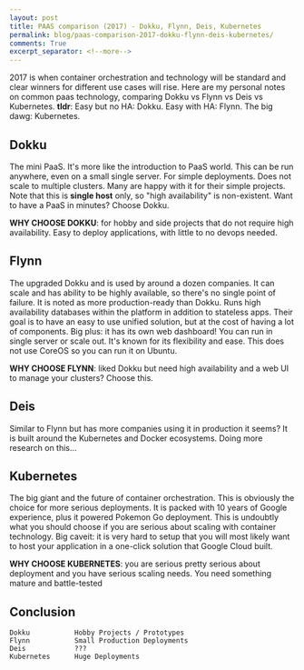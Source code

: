 ```yaml
---
layout: post
title: PAAS comparison (2017) - Dokku, Flynn, Deis, Kubernetes
permalink: blog/paas-comparison-2017-dokku-flynn-deis-kubernetes/
comments: True
excerpt_separator: <!--more-->
---
```


2017 is when container orchestration and technology will be standard and clear winners for different use cases will rise. Here are my personal notes on common paas technology, comparing Dokku vs Flynn vs Deis vs Kubernetes. **tldr**: Easy but no HA: Dokku. Easy with HA: Flynn. The big dawg: Kubernetes.

<!--more-->

## Dokku

The mini PaaS. It's more like the introduction to PaaS world. This can be run anywhere, even on a small single server. For simple deployments. Does not scale to multiple clusters. Many are happy with it for their simple projects. Note that this is **single host** only, so "high availability" is non-existent. Want to have a PaaS in minutes? Choose Dokku.

**WHY CHOOSE DOKKU**: for hobby and side projects that do not require high availability. Easy to deploy applications, with little to no devops needed.

## Flynn

The upgraded Dokku and is used by around a dozen companies. It can scale and has ability to be highly available, so there's no single point of failure. It is noted as more production-ready than Dokku. Runs high availability databases within the platform in addition to stateless apps. Their goal is to have an easy to use unified solution, but at the cost of having a lot of components. Big plus: it has its own web dashboard! You can run in single server or scale out. It's known for its flexibility and ease. This does not use CoreOS so you can run it on Ubuntu.

**WHY CHOOSE FLYNN**: liked Dokku but need high availability and a web UI to manage your clusters? Choose this.

## Deis

Similar to Flynn but has more companies using it in production it seems? It is built around the Kubernetes and Docker ecosystems. Doing more research on this...

## Kubernetes

The big giant and the future of container orchestration. This is obviously the choice for more serious deployments. It is packed with 10 years of Google experience, plus it powered Pokemon Go deployment. This is undoubtly what you should choose if you are serious about scaling with container technology. Big caveit: it is very hard to setup that you will most likely want to host your application in a one-click solution that Google Cloud built.

**WHY CHOOSE KUBERNETES**: you are serious pretty serious about deployment and you have serious scaling needs. You need something mature and battle-tested

## Conclusion

```
Dokku           Hobby Projects / Prototypes
Flynn           Small Production Deployments
Deis            ???
Kubernetes      Huge Deployments
```
